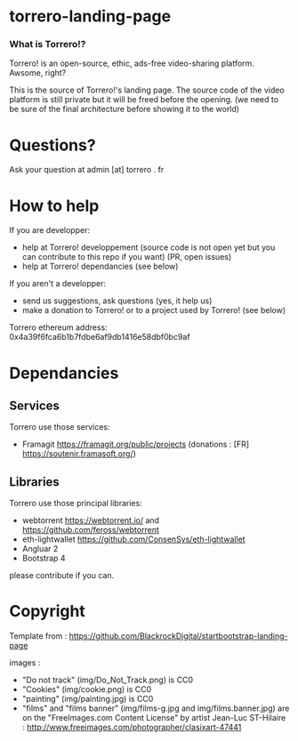 # torrero-landing-page

### What is Torrero!?

Torrero! is an open-source, ethic, ads-free video-sharing platform. Awsome, right?

This is the source of Torrero!'s landing page.
The source code of the video platform is still private but it will be freed before the opening. (we need to be sure of the final architecture before showing it to the world)

# Questions?

Ask your question at admin [at] torrero . fr

# How to help

If you are developper:
 * help at Torrero! developpement (source code is not open yet but you can contribute to this repo if you want) (PR, open issues)
 * help at Torrero! dependancies (see below)

If you aren't a developper:
 * send us suggestions, ask questions (yes, it help us)
 * make a donation to Torrero! or to a project used by Torrero! (see below)

Torrero ethereum address: 0x4a39f6fca6b1b7fdbe6af9db1416e58dbf0bc9af

# Dependancies

## Services

Torrero use those services:
 * Framagit https://framagit.org/public/projects (donations : [FR] https://soutenir.framasoft.org/)

## Libraries

Torrero use those principal libraries:
 * webtorrent https://webtorrent.io/ and https://github.com/feross/webtorrent
 * eth-lightwallet https://github.com/ConsenSys/eth-lightwallet
 * Angluar 2
 * Bootstrap 4

please contribute if you can.


# Copyright

Template from : https://github.com/BlackrockDigital/startbootstrap-landing-page

images : 
 * "Do not track" (img/Do_Not_Track.png) is CC0
 * "Cookies" (img/cookie.png) is CC0
 * "painting" (img/painting.jpg) is CC0
 * "films" and "films banner" (img/films-g.jpg and img/films.banner.jpg) are on the "FreeImages.com Content License" by artist Jean-Luc ST-Hilaire : http://www.freeimages.com/photographer/clasixart-47441 
